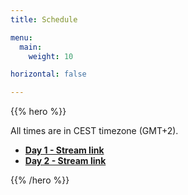 ```yaml
---
title: Schedule

menu:
  main:
    weight: 10

horizontal: false

---
```


{{% hero %}}

All  times are in CEST timezone (GMT+2).

<ul>
  <li><strong><a href="#">Day 1 - Stream link</a></strong>
  <li><strong><a href="#">Day 2 - Stream link</a></strong>
</ul>

{{% /hero %}}
